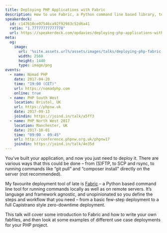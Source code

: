 ```yaml
---
title: Deploying PHP Applications with Fabric
description: How to use Fabric, a Python command line based library, to deploy your PHP applications.
speakerdeck:
  id: c147618ce07546ca92f92983c52d6a41
  ratio: "1.77777777777778"
  url: https://speakerdeck.com/opdavies/deploying-php-applications-with-fabric
meta:
  og:
    image:
      url: '%site.assets.url%/assets/images/talks/deploying-php-fabric.png'
      width: 2560
      height: 1440
      type: image/png
events:
  - name: Nomad PHP
    date: 2017-04-20
    time: "19:00 (CET)"
    url: https://nomadphp.com
    online: true
  - name: PHP South West
    location: Bristol, UK
    url: https://phpsw.uk
    date: 2017-09-13
    joindin: https://joind.in/talk/a5ff3
  - name: PHP North West 2017
    location: Manchester, UK
    date: 2017-10-01
    time: "09:00 - 09:45"
    url: http://conference.phpnw.org.uk/phpnw17
    joindin: https://joind.in/talk/4e35d
---
```


You’ve built your application, and now you just need to deploy it. There are various ways that this could be done – from (S)FTP, to SCP and rsync, to running commands like “git pull” and “composer install” directly on the server (not recommended).

My favourite deployment tool of late is [Fabric][1] – a Python based command line tool for running commands locally as well as on remote servers. It’s language and framework agnostic, and unopinionated so you define the steps and workflow that you need – from a basic few-step deployment to a full Capistrano style zero-downtime deployment.

This talk will cover some introduction to Fabric and how to write your own fabfiles, and then look at some examples of different use case deployments for your PHP project.

[1]: http://www.fabfile.org
